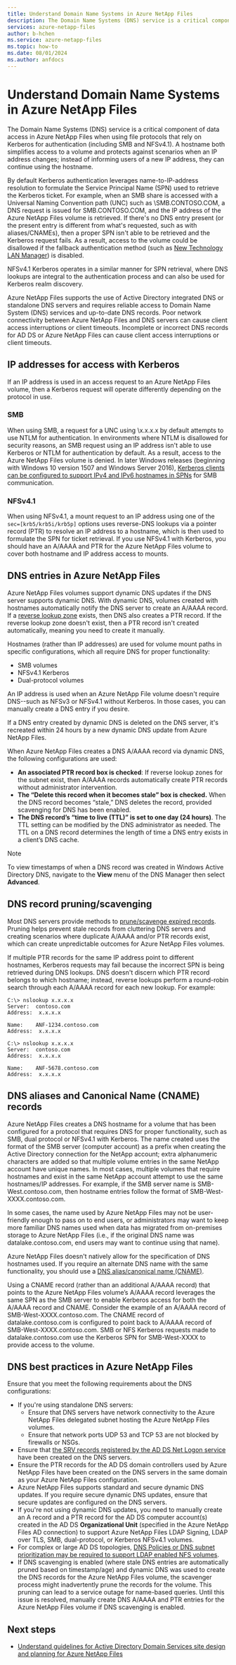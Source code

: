 ```yaml
---
title: Understand Domain Name Systems in Azure NetApp Files 
description: The Domain Name Systems (DNS) service is a critical component of data access in Azure NetApp Files.
services: azure-netapp-files
author: b-hchen
ms.service: azure-netapp-files
ms.topic: how-to
ms.date: 08/01/2024
ms.author: anfdocs
---
```

# Understand Domain Name Systems in Azure NetApp Files 

The Domain Name Systems (DNS) service is a critical component of data access in Azure NetApp Files when using file protocols that rely on Kerberos for authentication (including SMB and NFSv4.1). A hostname both simplifies access to a volume and protects against scenarios when an IP address changes; instead of informing users of a new IP address, they can continue using the hostname. 

By default Kerberos authentication leverages name-to-IP-address resolution to formulate the Service Principal Name (SPN) used to retrieve the Kerberos ticket. For example, when an SMB share is accessed with a Universal Naming Convention path (UNC) such as \\SMB.CONTOSO.COM, a DNS request is issued for SMB.CONTOSO.COM, and the IP address of the Azure NetApp Files volume is retrieved. If there's no DNS entry present (or the present entry is different from what's requested, such as with aliases/CNAMEs), then a proper SPN isn't able to be retrieved and the Kerberos request fails. As a result, access to the volume could be disallowed if the fallback authentication method (such as [New Technology LAN Manager](/windows-server/security/kerberos/ntlm-overview)) is disabled. 

NFSv4.1 Kerberos operates in a similar manner for SPN retrieval, where DNS lookups are integral to the authentication process and can also be used for Kerberos realm discovery. 

Azure NetApp Files supports the use of Active Directory integrated DNS or standalone DNS servers and requires reliable access to Domain Name System (DNS) services and up-to-date DNS records. Poor network connectivity between Azure NetApp Files and DNS servers can cause client access interruptions or client timeouts. Incomplete or incorrect DNS records for AD DS or Azure NetApp Files can cause client access interruptions or client timeouts. 

## IP addresses for access with Kerberos 

If an IP address is used in an access request to an Azure NetApp Files volume, then a Kerberos request will operate differently depending on the protocol in use. 

### SMB 

When using SMB, a request for a UNC using \\x.x.x.x by default attempts to use NTLM for authentication. In environments where NTLM is disallowed for security reasons, an SMB request using an IP address isn't able to use Kerberos or NTLM for authentication by default. As a result, access to the Azure NetApp Files volume is denied. In later Windows releases (beginning with Windows 10 version 1507 and Windows Server 2016), [Kerberos clients can be configured to support IPv4 and IPv6 hostnames in SPNs](/windows-server/security/kerberos/configuring-kerberos-over-ip) for SMB communication. 

### NFSv4.1

When using NFSv4.1, a mount request to an IP address using one of the `sec=[krb5/krb5i/krb5p]` options uses reverse-DNS lookups via a pointer record (PTR) to resolve an IP address to a hostname, which is then used to formulate the SPN for ticket retrieval. If you use NFSv4.1 with Kerberos, you should have an A/AAAA and PTR for the Azure NetApp Files volume to cover both hostname and IP address access to mounts. 

## DNS entries in Azure NetApp Files 

Azure NetApp Files volumes support dynamic DNS updates if the DNS server supports dynamic DNS. With dynamic DNS, volumes created with hostnames automatically notify the DNS server to create an A/AAAA record. If a [reverse lookup zone](/troubleshoot/windows-server/networking/configure-subnetted-reverse-lookup-zone) exists, then DNS also creates a PTR record. If the reverse lookup zone doesn't exist, then a PTR record isn't created automatically, meaning you need to create it manually.

Hostnames (rather than IP addresses) are used for volume mount paths in specific configurations, which all require DNS for proper functionality:

- SMB volumes
- NFSv4.1 Kerberos
- Dual-protocol volumes

An IP address is used when an Azure NetApp File volume doesn't require DNS--such as NFSv3 or NFSv4.1 without Kerberos. In those cases, you can manually create a DNS entry if you desire. 

If a DNS entry created by dynamic DNS is deleted on the DNS server, it's recreated within 24 hours by a new dynamic DNS update from Azure NetApp Files.

When Azure NetApp Files creates a DNS A/AAAA record via dynamic DNS, the following configurations are used:

- **An associated PTR record box is checked**: If reverse lookup zones for the subnet exist, then A/AAAA records automatically create PTR records without administrator intervention.
- **The “Delete this record when it becomes stale” box is checked.** When the DNS record becomes “stale,” DNS deletes the record, provided scavenging for DNS has been enabled.
- **The DNS record’s “time to live (TTL)” is set to one day (24 hours)**. The TTL setting can be modified by the DNS administrator as needed. The TTL on a DNS record determines the length of time a DNS entry exists in a client’s DNS cache.

>[!NOTE]
>To view timestamps of when a DNS record was created in Windows Active Directory DNS, navigate to the **View** menu of the DNS Manager then select **Advanced**. 

## DNS record pruning/scavenging

Most DNS servers provide methods to [prune/scavenge expired records](/troubleshoot/windows-server/networking/dns-scavenging-setup). Pruning helps prevent stale records from cluttering DNS servers and creating scenarios where duplicate A/AAAA and/or PTR records exist, which can create unpredictable outcomes for Azure NetApp Files volumes.

If multiple PTR records for the same IP address point to different hostnames, Kerberos requests may fail because the incorrect SPN is being retrieved during DNS lookups. DNS doesn't discern which PTR record belongs to which hostname; instead, reverse lookups perform a round-robin search through each A/AAAA record for each new lookup. For example:

```
C:\> nslookup x.x.x.x
Server:  contoso.com
Address:  x.x.x.x

Name:    ANF-1234.contoso.com
Address:  x.x.x.x

C:\> nslookup x.x.x.x
Server:  contoso.com
Address:  x.x.x.x

Name:    ANF-5678.contoso.com
Address:  x.x.x.x
```

## DNS aliases and Canonical Name (CNAME) records

Azure NetApp Files creates a DNS hostname for a volume that has been configured for a protocol that requires DNS for proper functionality, such as SMB, dual protocol or NFSv4.1 with Kerberos. The name created uses the format of the SMB server (computer account) as a prefix  when creating the Active Directory connection for the NetApp account; extra alphanumeric characters are added so that multiple volume entries in the same NetApp account have unique names. In most cases, multiple volumes that require hostnames and exist in the same NetApp account attempt to use the same hostnames/IP addresses. For example, if the SMB server name is SMB-West.contoso.com, then hostname entries follow the format of SMB-West-XXXX.contoso.com.

In some cases, the name used by Azure NetApp Files may not be user-friendly enough to pass on to end users, or administrators may want to keep more familiar DNS names used when data has migrated from on-premises storage to Azure NetApp Files (i.e., if the original DNS name was datalake.contoso.com, end users may want to continue using that name).

Azure NetApp Files doesn't natively allow for the specification of DNS hostnames used. If you require an alternate DNS name with the same functionality, you should use a [DNS alias/canonical name (CNAME)](/microsoft-365/admin/dns/create-dns-records-using-windows-based-dns).

Using a CNAME record (rather than an additional A/AAAA record) that points to the Azure NetApp Files volume’s A/AAAA record leverages the same SPN as the SMB server to enable Kerberos access for both the A/AAAA record and CNAME. Consider the example of an A/AAAA record of SMB-West-XXXX.contoso.com. The CNAME record of datalake.contoso.com is configured to point back to A/AAAA record of SMB-West-XXXX.contoso.com. SMB or NFS Kerberos requests made to datalake.contoso.com use the Kerberos SPN for SMB-West-XXXX to provide access to the volume.


## DNS best practices in Azure NetApp Files

Ensure that you meet the following requirements about the DNS configurations:

* If you're using standalone DNS servers: 
    * Ensure that DNS servers have network connectivity to the Azure NetApp Files delegated subnet hosting the Azure NetApp Files volumes.
    * Ensure that network ports UDP 53 and TCP 53 are not blocked by firewalls or NSGs.
* Ensure that [the SRV records registered by the AD DS Net Logon service](https://social.technet.microsoft.com/wiki/contents/articles/7608.srv-records-registered-by-net-logon.aspx) have been created on the DNS servers.
* Ensure the PTR records for the AD DS domain controllers used by Azure NetApp Files have been created on the DNS servers in the same domain as your Azure NetApp Files configuration.
* Azure NetApp Files supports standard and secure dynamic DNS updates. If you require secure dynamic DNS updates, ensure that secure updates are configured on the DNS servers.
* If you're not using dynamic DNS updates, you need to manually create an A record and a PTR record for the AD DS computer account(s) created in the AD DS **Organizational Unit** (specified in the Azure NetApp Files AD connection) to support Azure NetApp Files LDAP Signing, LDAP over TLS, SMB, dual-protocol, or Kerberos NFSv4.1 volumes.
* For complex or large AD DS topologies, [DNS Policies or DNS subnet prioritization may be required to support LDAP enabled NFS volumes](understand-guidelines-active-directory-domain-service-site.md#ad-ds-ldap-discover).  
* If DNS scavenging is enabled (where stale DNS entries are automatically pruned based on timestamp/age) and dynamic DNS was used to create the DNS records for the Azure NetApp Files volume, the scavenger process might inadvertently prune the records for the volume. This pruning can lead to a service outage for name-based queries. Until this issue is resolved, manually create DNS A/AAAA and PTR entries for the Azure NetApp Files volume if DNS scavenging is enabled.

## Next steps

* [Understand guidelines for Active Directory Domain Services site design and planning for Azure NetApp Files](understand-guidelines-active-directory-domain-service-site.md)
